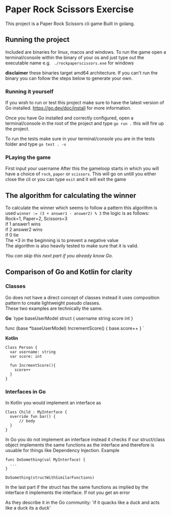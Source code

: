 # Paper Rock Scissors Exercise

This project is a Paper Rock Scissors cli game Built in golang.

## Running the project

Included are binaries for linux, macos and windows.
To run the game open a terminal/console within the binary of your os and just type out the executable name e.g. ` ./rockpaperscissors.exe` for windows

**disclaimer** these binaries target amd64 architecture. If you can't run the binary you can follow the steps below to generate your own.

### Running it yourself
If you wish to run  or test this project make sure to have the latest version of Go installed.
https://go.dev/doc/install for more information.

Once you have Go installed and correctly configured, open a terminal/console in the root of the project and type `go run .` this will fire up the project.

To run the tests make sure in your terminal/console you are in the tests folder and type `go test . -v`

### PLaying the game
First input your username
After this the gameloop starts in which you will have a choice of `rock`, `paper` or `scissors`.
This will go on untill you either close the cli or you can type `exit` and it will exit the game

## The algorithm for calculating the winner
To calculate the winner which seems to follow a pattern this algorithm is used 
`winner := (3 + answer1 - answer2) % 3`
the logic is as follows: <br>
    Rock=1, Paper=2, Scissors=3 <br>
	  if 1 answer1 wins <br>
	  if 2 answer2 wins <br>
	  if 0 tie <br>
	  The +3 in the beginning is to prevent a negative value <br>
The algorithm is also heavily tested to make sure that it is valid.<br>

_You can skip this next part if you already know Go._

## Comparison of Go and Kotlin for clarity

### Classes
Go does not have a direct concept of classes instead it uses composition pattern to create lightweight pseudo classes. <br>
These two examples are technically the same.

**Go**
`type baseUserModel struct {
  username string
	score    int
}

func (base *baseUserModel) IncrementScore() {
	base.score++
}
`

**Kotlin**
```
Class Person {
  var username: string
  var score: int
  
  fun IncrmentScore(){
    score++
  }
}
```

### Interfaces in Go
  In Kotlin you would implement an interface as
  ```
  Class Child : MyInterface {
    override fun bar() {
        // body
    }
  }
```

In Go you do not implement an interface instead it checks if our struct/class object implements the same functions as the interface and therefore is usuable for things like Dependency Injection. Example

```
func DoSomething(val MyInterface) {
  ...
}

DoSomething(structWithSimilarFunctions)
```
In the last part if the struct has the same functions as implied by the interface it implements the interface. If not you get an error

As they describe it in the Go community: 'if it quacks like a duck and acts like a duck its a duck'





